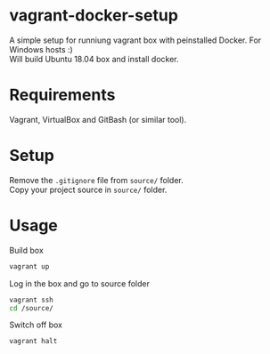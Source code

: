 # vagrant-docker-setup

A simple setup for runniung vagrant box with peinstalled Docker. For Windows hosts :)  
Will build Ubuntu 18.04 box and install docker.


# Requirements

Vagrant, VirtualBox and GitBash (or similar tool).


# Setup

Remove the `.gitignore` file from `source/` folder.  
Copy your project source in `source/` folder.  


# Usage

Build box
```bash
vagrant up
```

Log in the box and go to source folder
```bash
vagrant ssh
cd /source/
```

Switch off box
```bash
vagrant halt
```
